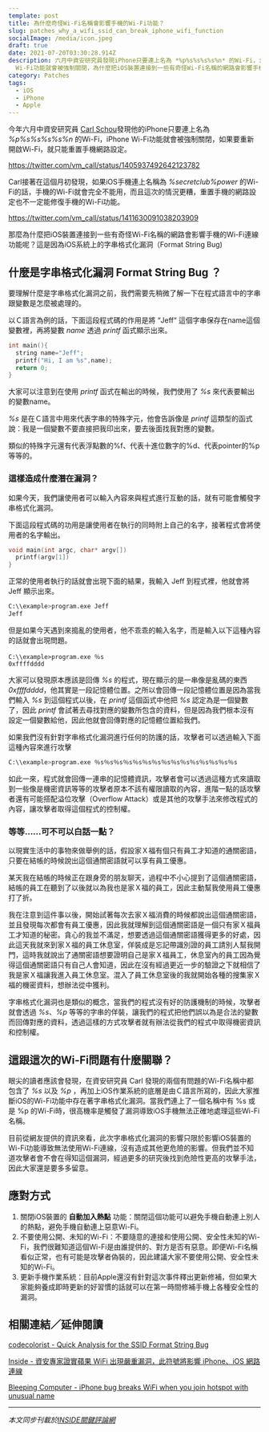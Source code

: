 ```yaml
---
template: post
title: 為什麼奇怪Wi-Fi名稱會影響手機的Wi-Fi功能？
slug: patches_why_a_wifi_ssid_can_break_iphone_wifi_function
socialImage: /media/icon.jpeg
draft: true
date: 2021-07-20T03:30:28.914Z
description: 六月中資安研究員發現iPhone只要連上名為 *%p%s%s%s%s%n* 的Wi-Fi，iPhone
  Wi-Fi功能就會被強制關閉，為什麼把iOS裝置連接到一些有奇怪Wi-Fi名稱的網路會影響手機的Wi-Fi連線功能呢？
category: Patches
tags:
  - iOS
  - iPhone
  - Apple
---
```

今年六月中資安研究員 [Carl Schou](https://twitter.com/vm_call)發現他的iPhone只要連上名為 *%p%s%s%s%s%n* 的Wi-Fi，iPhone Wi-Fi功能就會被強制關閉，如果要重新開啟Wi-Fi，就只能重置手機網路設定。

<https://twitter.com/vm_call/status/1405937492642123782>

Carl接著在這個月初發現，如果iOS手機連上名稱為 *%secretclub%power* 的Wi-Fi的話，手機的Wi-Fi就會完全不能用，而且這次的情況更糟，重置手機的網路設定也不一定能修復手機的Wi-Fi功能。

<https://twitter.com/vm_call/status/1411630091038203909>

那麼為什麼把iOS裝置連接到一些有奇怪Wi-Fi名稱的網路會影響手機的Wi-Fi連線功能呢？這是因為iOS系統上的字串格式化漏洞（Format String Bug)

## 什麼是字串格式化漏洞 Format String Bug ？

要理解什麼是字串格式化漏洞之前，我們需要先稍微了解一下在程式語言中的字串跟變數是怎麼被處理的。

以Ｃ語言為例的話，下面這段程式碼的作用是將 “Jeff“ 這個字串保存在name這個變數裡，再將變數 *name* 透過 *printf* 函式顯示出來。

```c
int main(){
  string name="Jeff";
  printf("Hi, I am %s",name);
  return 0;
}
```

大家可以注意到在使用 *printf* 函式在輸出的時候，我們使用了 *%s* 來代表要輸出的變數name。

*%s* 是在Ｃ語言中用來代表字串的特殊字元，他會告訴像是 *printf* 這類型的函式說：我是一個變數不要直接把我印出來，要去後面找我對應的變數。

類似的特殊字元還有代表浮點數的%f、代表十進位數字的%d、代表pointer的%p等等的。

### 這樣造成什麼潛在漏洞？

如果今天，我們讓使用者可以輸入內容來與程式進行互動的話，就有可能會觸發字串格式化漏洞。

下面這段程式碼的功用是讓使用者在執行的同時附上自己的名字，接著程式會將使用者的名字輸出。

```c
void main(int argc, char* argv[])
  printf(argv[1])
}
```

正常的使用者執行的話就會出現下面的結果，我輸入 Jeff 到程式裡，他就會將 Jeff 顯示出來。

```bash
C:\\example>program.exe Jeff
Jeff
```

但是如果今天遇到來搗亂的使用者，他不乖乖的輸入名字，而是輸入以下這種內容的話就會出現問題。

```shell
C:\\example>program.exe ％s
0xffffdddd
```

大家可以發現原本應該是回傳 *%s* 的程式，現在顯示的是一串像是亂碼的東西 *0xffffdddd*，他其實是一段記憶體位置。之所以會回傳一段記憶體位置是因為當我們輸入 *%s* 到這個程式以後，在 *printf* 這個函式中他把 *%s* 認定為是一個變數了，因此 *printf* 會試著去尋找對應的變數所包含的資料，但是因為我們根本沒有設定一個變數給他，因此他就會回傳對應的記憶體位置給我們。

如果我們沒有針對字串格式化漏洞進行任何的防護的話，攻擊者可以透過輸入下面這種內容來進行攻擊

```bash
C:\\example>program.exe ％s％s％s％s％s％s％s％s％s％s％s％s％s％s％s
```

如此一來，程式就會回傳一連串的記憶體資訊，攻擊者會可以透過這種方式來讀取到一些像是機密資訊等等的攻擊者原本不該有權限讀取的內容，進階一點的話攻擊者還有可能搭配溢位攻擊（Overflow Attack）或是其他的攻擊手法來修改程式的內容，讓攻擊者取得這個程式的控制權。

### 等等......可不可以白話一點？

以現實生活中的事物來做舉例的話，假設家Ｘ福有個只有員工才知道的通關密語，只要在結帳的時候說出這個通關密語就可以享有員工優惠。

某天我在結帳的時候正在跟身旁的朋友聊天，過程中不小心提到了這個通關密語，結帳的員工在聽到了以後就以為我也是家Ｘ福的員工，因此主動幫我使用員工優惠打了折。

我在注意到這件事以後，開始試著每次去家Ｘ福消費的時候都說出這個通關密語，並且發現每次都會有員工優惠，因此我就理解到這個通關密語是一個只有家Ｘ福員工才知道的秘密。貪心的我並不滿足，想要透過這個通關密語獲得更多的好處，因此這天我就來到家Ｘ福的員工休息室，佯裝成是忘記帶識別證的員工請別人幫我開門，這時我就說出了通關密語想要證明自己是家Ｘ福員工，休息室內的員工因為覺得這個通關密語只有自己人會知道，因此在沒有經過更近一步的驗證之下就相信了我是家Ｘ福讓我進入員工休息室。混入了員工休息室後的我就開始各種的搜集家Ｘ福的機密資料，想辦法從中獲利。

字串格式化漏洞也是類似的概念，當我們的程式沒有好的防護機制的時候，攻擊者就會透過 *%s*、*%p* 等等的字串的佯裝，讓我們的程式把他們誤以為是合法的變數而回傳對應的資料，透過這樣的方式攻擊者就有辦法從我們的程式中取得機密資訊和控制權。

## 這跟這次的Wi-Fi問題有什麼關聯？

眼尖的讀者應該會發現，在資安研究員 Carl 發現的兩個有問題的Wi-Fi名稱中都包含了 *%s* 以及 *%p* ，再加上iOS作業系統的底層是由Ｃ語言所寫的，因此大家推斷iOS的Wi-Fi功能中存在著字串格式化漏洞。當我們連上了一個名稱中有 %s 或是 %p 的Wi-Fi時，很高機率是觸發了漏洞導致iOS手機無法正確地處理這些Wi-Fi名稱。

目前從網友提供的資訊來看，此次字串格式化漏洞的影響只限於影響iOS裝置的Wi-Fi功能導致無法使用Wi-Fi連線，沒有造成其他更危險的影響。但我們並不知道攻擊者會不會在得知這個漏洞，經過更多的研究後找到危險性更高的攻擊手法，因此大家還是要多多留意。

## 應對方式

1. 關閉iOS裝置的 **自動加入熱點** 功能：關閉這個功能可以避免手機自動連上別人的熱點，避免手機自動連上惡意Wi-Fi。
2. 不要使用公開、未知的Wi-Fi：不要隨意的連接和使用公開、安全性未知的Wi-Fi，我們很難知道這個Wi-Fi是由誰提供的、對方是否有惡意。即便Wi-Fi名稱看似正常，也有可能是攻擊者偽裝的，因此建議大家不要使用公開、安全性未知的Wi-Fi。
3. 更新手機作業系統：目前Apple還沒有針對這次事件釋出更新修補，但如果大家能夠養成即時更新的好習慣的話就可以在第一時間修補手機上各種安全性的漏洞。

## 相關連結／延伸閱讀

[codecolorist - Quick Analysis for the SSID Format String Bug](https://blog.chichou.me/2021/06/20/quick-analysis-wifid/)

[Inside - 資安專家證實蘋果 WiFi 出現嚴重漏洞，此符號將影響 iPhone、iOS 網路連線](https://www.inside.com.tw/article/24095-researcher-finds-network-names-percent-may-disable-wifi)

[Bleeping Computer - iPhone bug breaks WiFi when you join hotspot with unusual name](https://www.bleepingcomputer.com/news/security/iphone-bug-breaks-wifi-when-you-join-hotspot-with-unusual-name/)

--- 

*本文同步刊載於[INSIDE關鍵評論網](https://www.inside.com.tw/article/24173-iphone-bug-breaks-wifi-how-to-protect-yourself)*